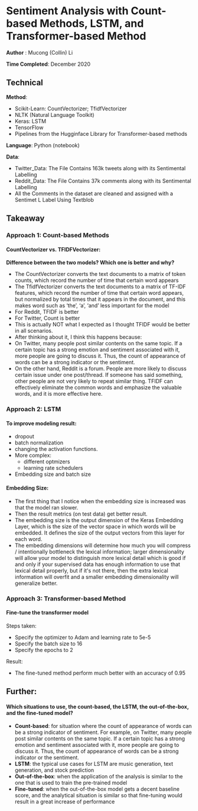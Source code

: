 # Sentiment Analysis with Count-based Methods, LSTM, and Transformer-based Method


**Author** : Mucong (Collin) Li

**Time Completed**: December 2020 

## Technical
**Method**:        
- Scikit-Learn: CountVectorizer; TfidfVectorizer
- NLTK (Natural Language Toolkit)
- Keras: LSTM
- TensorFlow
- Pipelines from the Hugginface Library for Transformer-based methods

**Language**: Python (notebook)   

**Data**: 
- Twitter_Data: The File Contains 163k tweets along with its Sentimental Labelling      
- Reddit_Data: The File Contains 37k comments along with its Sentimental Labelling
- All the Comments in the dataset are cleaned and assigned with a Sentimet L Label Using Textblob            

## Takeaway

### Approach 1: Count-based Methods
#### CountVectorizer vs. TFIDFVectorizer:
**Difference between the two models? Which one is better and why?**
- The CountVectorizer converts the text documents to a matrix of token counts, which record the number of time that certain word appears
- The TfidfVectorizer converts the text documents to a matrix of TF-IDF features, which record the number of time that certain word appears, but normalized by total times that it appears in the document, and this makes word such as ‘the’, ‘a’, ‘and’ less important for the model
- For Reddit, TFIDF is better
- For Twitter, Count is better
- This is actually NOT what I expected as I thought TFIDF would be better in all scenarios. 
- After thinking about it, I think this happens because:
- On Twitter, many people post similar contents on the same topic. If a certain topic has a strong emotion and sentiment associated with it, more people are going to discuss it. Thus, the count of appearance of words can be a strong indicator or the sentiment.
- On the other hand, Reddit is a forum. People are more likely to discuss certain issue under one post/thread. If someone has said something, other people are not very likely to repeat similar thing. TFIDF can effectively eliminate the common words and emphasize the valuable words, and it is more effective here.

### Approach 2: LSTM
#### To improve modeling result:
- dropout
- batch normalization
- changing the activation functions.
- More complex:
    - different optmizers 
    - learning rate schedulers 
- Embedding size and batch size


#### Embedding Size:
- The first thing that I notice when the embedding size is increased was that the model ran slower.
- Then the result metrics (on test data) get better result. 
- The embedding size is the output dimension of the Keras Embedding Layer, which is the size of the vector space in which words will be embedded. It defines the size of the output vectors from this layer for each word.
- The embedding dimensions will determine how much you will compress / intentionally bottleneck the lexical information; larger dimensionality will allow your model to distinguish more lexical detail which is good if and only if your supervised data has enough information to use that lexical detail properly, but if it's not there, then the extra lexical information will overfit and a smaller embedding dimensionality will generalize better.

### Approach 3: Transformer-based Method
#### Fine-tune the transformer model
Steps taken:
- Specify the optimizer to Adam and learning rate to 5e-5
- Specify the batch size to 16
- Specify the epochs to 2

Result:
- The fine-tuned method perform much better with an accuracy of 0.95

## Further:   
#### Which situations to use, the count-based, the LSTM, the out-of-the-box, and the fine-tuned model?
- **Count-based**: for situation where the count of appearance of words can be a strong indicator of sentiment. For example, on Twitter, many people post similar contents on the same topic. If a certain topic has a strong emotion and sentiment associated with it, more people are going to discuss it. Thus, the count of appearance of words can be a strong indicator or the sentiment.
- **LSTM**: the typical use cases for LSTM are music generation, text generation, and stock prediction
- **Out-of-the-box**: when the application of the analysis is similar to the one that is used to train the pre-trained model
- **Fine-tuned**: when the out-of-the-box model gets a decent baseline score, and the analytical situation is similar so that fine-tuning would result in a great increase of performance




